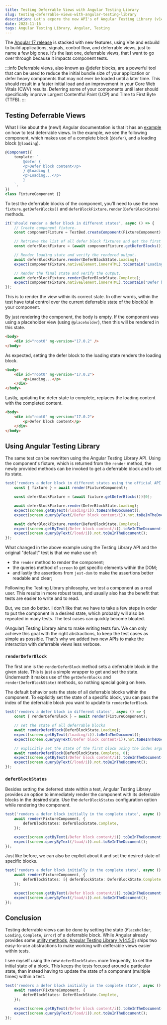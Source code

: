 ```yaml
---
title: Testing Deferrable Views with Angular Testing Library
slug: testing-deferrable-views-with-angular-testing-library
description: Let's expore the new API's of Angular Testing Library (v14.5.0) to see how we can easily test deferrable views.
date: 2023-11-16
tags: Angular Testing Library, Angular, Testing
---
```


The [Angular 17 release](https://blog.angular.io/introducing-angular-v17-4d7033312e4b) is stacked with new features, using Vite and esbuild to build applications, signals, control flow, and deferrable views, just to name a few big ones.
It's the last one, deferrable views, that I want to go over through because it impacts component tests.

:::info
Deferrable views, also known as @defer blocks, are a powerful tool that can be used to reduce the initial bundle size of your application or defer heavy components that may not ever be loaded until a later time. This should result in a faster initial load and an improvement in your Core Web Vitals (CWV) results. Deferring some of your components until later should specifically improve Largest Contentful Paint (LCP) and Time to First Byte (TTFB).
:::

## Testing Deferrable Views

What I like about the (new!) Angular documentation is that it has an [example](https://angular.dev/guide/defer) on how to test deferrable views.
In the example, we see the following component, which makes use of a complete block (`@defer`), and a loading block (`@loading`).

```ts
@Component({
	template: `
		@defer {
		<p>Defer block content</p>
		} @loading {
		<p>Loading...</p>
		}
	`,
})
class FixtureComponent {}
```

To test the deferrable blocks of the component, you'll need to use the new `fixture.getDeferBlocks()` and `deferBlockFixture.render(DeferBlockState)` methods.

```ts
it('should render a defer block in different states', async () => {
	// Create component fixture.
	const componentFixture = TestBed.createComponent(FixtureComponent);

	// Retrieve the list of all defer block fixtures and get the first block.
	const deferBlockFixture = (await componentFixture.getDeferBlocks())[0];

	// Render loading state and verify the rendered output.
	await deferBlockFixture.render(DeferBlockState.Loading);
	expect(componentFixture.nativeElement.innerHTML).toContain('Loading');

	// Render the final state and verify the output.
	await deferBlockFixture.render(DeferBlockState.Complete);
	expect(componentFixture.nativeElement.innerHTML).toContain('Defer block content');
});
```

This is to render the view within its correct state.
In other words, within the test have total control over the current deferrable state of the block(s) in your component.

By just rendering the component, the body is empty.
If the component was using a placeholder view (using `@placeholder`), then this will be rendered in this state.

```html
<body>
	<div id="root0" ng-version="17.0.2" />
</body>
```

As expected, setting the defer block to the loading state renders the loading block.

```html
<body>
	<div id="root0" ng-version="17.0.2">
		<p>Loading...</p>
	</div>
</body>
```

Lastly, updating the defer state to complete, replaces the loading content with the completed content.

```html
<body>
	<div id="root0" ng-version="17.0.2">
		<p>Defer block content</p>
	</div>
</body>
```

## Using Angular Testing Library

The same test can be rewritten using the Angular Testing Library API.
Using the component's fixture, which is returned from the `render` method, the newly provided methods can be invoked to get a deferrable block and to set its state.

```ts
test('renders a defer block in different states using the official API', async () => {
	const { fixture } = await render(FixtureComponent);

	const deferBlockFixture = (await fixture.getDeferBlocks())[0];

	await deferBlockFixture.render(DeferBlockState.Loading);
	expect(screen.getByText(/loading/i)).toBeInTheDocument();
	expect(screen.queryByText(/Defer block content/i)).not.toBeInTheDocument();

	await deferBlockFixture.render(DeferBlockState.Complete);
	expect(screen.getByText(/Defer block content/i)).toBeInTheDocument();
	expect(screen.queryByText(/load/i)).not.toBeInTheDocument();
});
```

What changed in the above example using the Testing Library API and the original "default" test is that we make use of:

- the `render` method to render the component;
- the queries method of `screen` to get specific elements within the DOM;
- and lastly the assertions from `jest-dom` to make the assertions better readable and clear;

Following the Testing Library philosophy, we test a component as a real user.
This results in more robust tests, and usually also has the benefit that tests are easier to write and to read.

But, we can do better.
I don't like that we have to take a few steps in order to put the component in a desired state, which probably will also be repeated in many tests.
The test cases can quickly become bloated.

(Angular) Testing Library aims to make writing tests fun.
We can only achieve this goal with the right abstractions, to keep the test cases as simple as possible.
That's why we added two new APIs to make the interaction with deferrable views less verbose.

### `renderDeferBlock`

The first one is the `renderDeferBlock` method sets a deferrable block in the given state.
This is just a simple wrapper to get and set the state.
Underneath it makes use of the `getDeferBlocks` and `render(DeferBlockState)` methods, so nothing special going on here.

The default behavior sets the state of all deferrable blocks within the component.
To explicitly set the state of a specific block, you can pass the index of the deferrable block you want to update to `renderDeferBlock`.

```ts
test('renders a defer block in different states', async () => {
	const { renderDeferBlock } = await render(FixtureComponent);

	// set the state of all deferrable blocks
	await renderDeferBlock(DeferBlockState.Loading);
	expect(screen.getByText(/loading/i)).toBeInTheDocument();
	expect(screen.queryByText(/Defer block content/i)).not.toBeInTheDocument();

	// explicitly set the state of the first block using the index argument
	await renderDeferBlock(DeferBlockState.Complete, 0);
	expect(screen.getByText(/Defer block content/i)).toBeInTheDocument();
	expect(screen.queryByText(/load/i)).not.toBeInTheDocument();
});
```

### `deferBlockStates`

Besides setting the deferred state within a test, Angular Testing Library provides an option to immediately render the component with its deferrable blocks in the desired state.
Use the `deferBlockStates` configuration option while rendering the component.

```ts
test('renders a defer block initially in the complete state', async () => {
	await render(FixtureComponent, {
		deferBlockStates: DeferBlockState.Complete,
	});

	expect(screen.getByText(/Defer block content/i)).toBeInTheDocument();
	expect(screen.queryByText(/load/i)).not.toBeInTheDocument();
});
```

Just like before, we can also be explicit about it and set the desired state of specific blocks.

```ts
test('renders a defer block initially in the complete state', async () => {
	await render(FixtureComponent, {
		deferBlockStates: [{ deferBlockState: DeferBlockState.Complete, deferBlockIndex: 0 }],
	});

	expect(screen.getByText(/Defer block content/i)).toBeInTheDocument();
	expect(screen.queryByText(/load/i)).not.toBeInTheDocument();
});
```

## Conclusion

Testing deferrable views can be done by setting the state (`Placeholder`, `Loading`, `Complete`, `Error`) of a deferrable block.
While Angular already provides some [utility methods](https://angular.dev/guide/defer#testing), [Angular Testing Library (v14.5.0)](https://www.npmjs.com/package/@testing-library/angular/v/14.5.0) ships two easy-to-use abstractions to make working with defferable views easier within tests.

I see myself using the new `deferBlockStates` more frequently, to set the initial state of a block.
This keeps the tests focused around a particular state, than instead having to update the state of a component (multiple times) within a test.

```ts
test('renders a defer block initially in the complete state', async () => {
	await render(FixtureComponent, {
		deferBlockStates: DeferBlockState.Complete,
	});

	expect(screen.getByText(/Defer block content/i)).toBeInTheDocument();
	expect(screen.queryByText(/load/i)).not.toBeInTheDocument();
});
```
